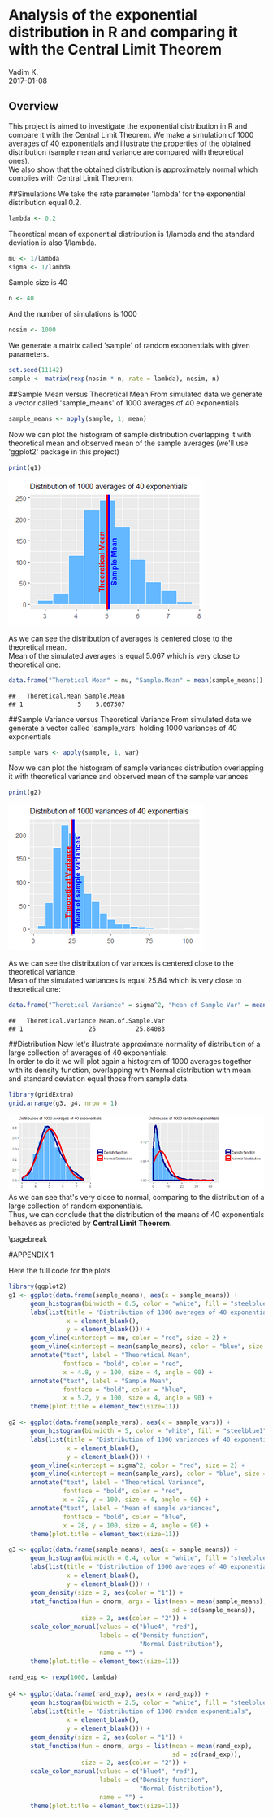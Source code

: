 # Analysis of the exponential distribution in R and comparing it with the Central Limit Theorem
Vadim K.  
2017-01-08  



## Overview
This project is aimed to investigate the exponential distribution in R and compare it with the Central Limit Theorem. We make a simulation of 1000 averages of 40 exponentials and illustrate the properties of the obtained distribution (sample mean and variance are compared with theoretical ones).  
We also show that the obtained distribution is approximately normal which complies with Central Limit Theorem.

##Simulations
We take the rate parameter 'lambda' for the exponential distribution equal 0.2.

```r
lambda <- 0.2
```
Theoretical mean of exponential distribution is 1/lambda and the standard deviation is also 1/lambda.

```r
mu <- 1/lambda
sigma <- 1/lambda
```
Sample size is 40

```r
n <- 40
```
And the number of simulations is 1000

```r
nosim <- 1000
```
We generate a matrix called 'sample' of random exponentials with given parameters. 

```r
set.seed(11142)
sample <- matrix(rexp(nosim * n, rate = lambda), nosim, n)
```


##Sample Mean versus Theoretical Mean
From simulated data we generate a vector called 'sample_means' of 1000 averages of 40 exponentials

```r
sample_means <- apply(sample, 1, mean)
```
Now we can plot the histogram of sample distribution overlapping it with theoretical mean and observed mean of the sample averages (we'll use 'ggplot2' package in this project)


```r
print(g1)
```

![](Stat_inf_Project1_files/figure-html/unnamed-chunk-9-1.png)<!-- -->

As we can see the distribution of averages is centered close to the theoretical mean.  
Mean of the simulated averages is equal 5.067 which is very close to theoretical one:

```r
data.frame("Theretical Mean" = mu, "Sample.Mean" = mean(sample_means))
```

```
##   Theretical.Mean Sample.Mean
## 1               5    5.067507
```
##Sample Variance versus Theoretical Variance
From simulated data we generate a vector called 'sample_vars' holding 1000 variances of 40 exponentials

```r
sample_vars <- apply(sample, 1, var)
```
Now we can plot the histogram of sample variances distribution overlapping it with theoretical variance and observed mean of the sample variances



```r
print(g2)
```

![](Stat_inf_Project1_files/figure-html/unnamed-chunk-13-1.png)<!-- -->

As we can see the distribution of variances is centered close to the theoretical variance.    
Mean of the simulated variances is equal 25.84 which is very close to theoretical one:

```r
data.frame("Theretical Variance" = sigma^2, "Mean of Sample Var" = mean(sample_vars))
```

```
##   Theretical.Variance Mean.of.Sample.Var
## 1                  25           25.84083
```

##Distribution
Now let's illustrate approximate normality of distribution of a large collection of averages of 40 exponentials.  
In order to do it we will plot again a histogram of 1000 averages together with its density function, overlapping with Normal distribution with mean and standard deviation equal those from sample data.





```r
library(gridExtra)
grid.arrange(g3, g4, nrow = 1)
```

![](Stat_inf_Project1_files/figure-html/unnamed-chunk-17-1.png)<!-- -->
As we can see that's very close to normal, comparing to the distribution of a large collection of random exponentials.  
Thus, we can conclude that the distribution of the means of 40 exponentials behaves as predicted by **Central Limit Theorem**.

\pagebreak

#APPENDIX 1

Here the full code for the plots


```r
library(ggplot2)
g1 <- ggplot(data.frame(sample_means), aes(x = sample_means)) + 
      geom_histogram(binwidth = 0.5, color = "white", fill = "steelblue1") +
      labs(list(title = "Distribution of 1000 averages of 40 exponentials", 
                x = element_blank(),
                y = element_blank())) +
      geom_vline(xintercept = mu, color = "red", size = 2) +
      geom_vline(xintercept = mean(sample_means), color = "blue", size = 2) +
      annotate("text", label = "Theoretical Mean", 
               fontface = "bold", color = "red", 
               x = 4.8, y = 100, size = 4, angle = 90) + 
      annotate("text", label = "Sample Mean", 
               fontface = "bold", color = "blue", 
               x = 5.2, y = 100, size = 4, angle = 90) +
      theme(plot.title = element_text(size=11))
```


```r
g2 <- ggplot(data.frame(sample_vars), aes(x = sample_vars)) + 
      geom_histogram(binwidth = 5, color = "white", fill = "steelblue1") +
      labs(list(title = "Distribution of 1000 variances of 40 exponentials", 
                x = element_blank(),
                y = element_blank())) +
      geom_vline(xintercept = sigma^2, color = "red", size = 2) +
      geom_vline(xintercept = mean(sample_vars), color = "blue", size = 2) +
      annotate("text", label = "Theoretical Variance", 
               fontface = "bold", color = "red", 
               x = 22, y = 100, size = 4, angle = 90) + 
      annotate("text", label = "Mean of sample variances", 
               fontface = "bold", color = "blue", 
               x = 28, y = 100, size = 4, angle = 90) +
      theme(plot.title = element_text(size=11))
```


```r
g3 <- ggplot(data.frame(sample_means), aes(x = sample_means)) + 
      geom_histogram(binwidth = 0.4, color = "white", fill = "steelblue1", aes(y = ..density..)) +
      labs(list(title = "Distribution of 1000 averages of 40 exponentials", 
                x = element_blank(),
                y = element_blank())) +
      geom_density(size = 2, aes(color = "1")) + 
      stat_function(fun = dnorm, args = list(mean = mean(sample_means), 
                                             sd = sd(sample_means)), 
                    size = 2, aes(color = "2")) + 
      scale_color_manual(values = c("blue4", "red"),
                         labels = c("Density function",
                                    "Normal Distribution"),
                         name = "") +
      theme(plot.title = element_text(size=11))
```


```r
rand_exp <- rexp(1000, lambda)

g4 <- ggplot(data.frame(rand_exp), aes(x = rand_exp)) + 
      geom_histogram(binwidth = 2.5, color = "white", fill = "steelblue1", aes(y = ..density..)) +
      labs(list(title = "Distribution of 1000 random exponentials", 
                x = element_blank(),
                y = element_blank())) +
      geom_density(size = 2, aes(color = "1")) + 
      stat_function(fun = dnorm, args = list(mean = mean(rand_exp), 
                                             sd = sd(rand_exp)), 
                    size = 2, aes(color = "2")) + 
      scale_color_manual(values = c("blue4", "red"),
                         labels = c("Density function",
                                    "Normal Distribution"),
                         name = "") +
      theme(plot.title = element_text(size=11))
```








